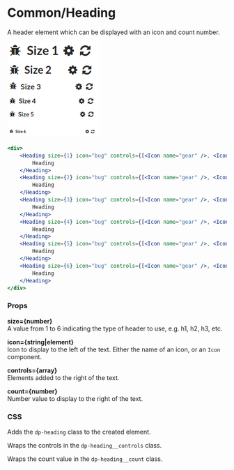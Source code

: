 Common/Heading
==============
A header element which can be displayed with an icon and count number.

![Heading example](../../assets/images/heading-1.png)

```jsx
<div>
    <Heading size={1} icon="bug" controls={[<Icon name="gear" />, <Icon name="refresh" />]}>
        Heading
    </Heading>
    <Heading size={2} icon="bug" controls={[<Icon name="gear" />, <Icon name="refresh" />]}>
        Heading
    </Heading>
    <Heading size={3} icon="bug" controls={[<Icon name="gear" />, <Icon name="refresh" />]}>
        Heading
    </Heading>
    <Heading size={4} icon="bug" controls={[<Icon name="gear" />, <Icon name="refresh" />]}>
        Heading
    </Heading>
    <Heading size={5} icon="bug" controls={[<Icon name="gear" />, <Icon name="refresh" />]}>
        Heading
    </Heading>
    <Heading size={6} icon="bug" controls={[<Icon name="gear" />, <Icon name="refresh" />]}>
        Heading
    </Heading>
</div>
```

### Props

**size={number}**  
A value from 1 to 6 indicating the type of header to use, e.g. h1, h2, h3, etc.

**icon={string|element}**  
Icon to display to the left of the text. Either the name of an icon, or an `Icon` component.

**controls={array}**  
Elements added to the right of the text.

**count={number}**  
Number value to display to the right of the text.

### CSS
Adds the `dp-heading` class to the created element.

Wraps the controls in the `dp-heading__controls` class.

Wraps the count value in the `dp-heading__count` class.
